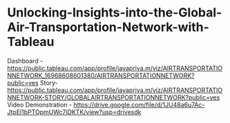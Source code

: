 # Unlocking-Insights-into-the-Global-Air-Transportation-Network-with-Tableau
Dashboard - https://public.tableau.com/app/profile/jayapriya.m/viz/AIRTRANSPORTATIONNETWORK_16968608601380/AIRTRANSPORTATIONNETWORK?public=yes
Story- https://public.tableau.com/app/profile/jayapriya.m/viz/AIRTRANSPORTATIONNETWORK-STORY/GLOBALAIRTRANSPORTATIONNETWORK?public=yes
Video Demonstration - https://drive.google.com/file/d/1JU48a6u7Ac-JtpEl1bPTOpmUWc7iDKTK/view?usp=drivesdk
